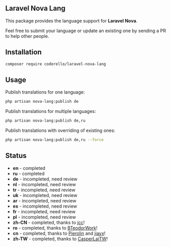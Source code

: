 ## Laravel Nova Lang

This package provides the language support for **Laravel Nova**.

Feel free to submit your language or update an existing one by sending a PR to help other people.

## Installation

```bash
composer require coderello/laravel-nova-lang
```

## Usage

Publish translations for one language:
```bash
php artisan nova-lang:publish de
```

Publish translations for multiple languages:
```bash
php artisan nova-lang:publish de,ru
```

Publish translations with overriding of existing ones:
```bash
php artisan nova-lang:publish de,ru --force
```

## Status 
- **en** - completed
- **ru** - completed
- **de** - incompleted, need review
- **nl** - incompleted, need review
- **tr** - incompleted, need review
- **uk** - incompleted, need review
- **ar** - incompleted, need review
- **es** - incompleted, need review
- **fr** - incompleted, need review
- **pl** - incompleted, need review
- **zh-CN** - completed, thanks to [jcc](https://github.com/jcc)!
- **ro** - completed, thanks to [BTeodorWork](https://github.com/BTeodorWork)!
- **cn** - completed, thanks to [Pierolin](https://github.com/Pierolin) and [jiayx](https://github.com/jiayx)!
- **zh-TW** - completed, thanks to [CasperLaiTW](https://github.com/CasperLaiTW)!
